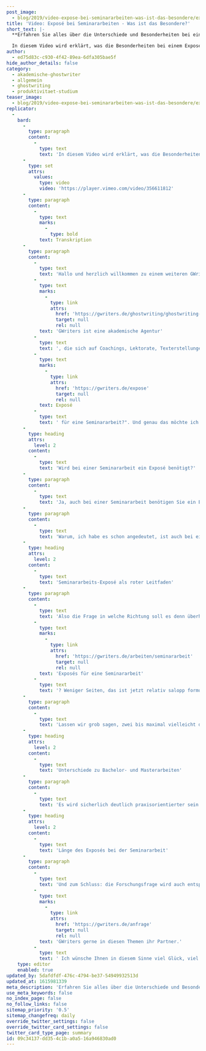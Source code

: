 ```yaml
---
post_image:
  - blog/2019/video-expose-bei-seminararbeiten-was-ist-das-besondere/expose.png
title: 'Video: Exposé bei Seminararbeiten - Was ist das Besondere?'
short_text: |-
  **Erfahren Sie alles über die Unterschiede und Besonderheiten bei einem Exposé für eine Seminararbeit. Erhalten Sie Unterstützung von GWriters!**

  In diesem Video wird erklärt, was die Besonderheiten bei einem Exposé für eine Seminararbeit sind - Wird ein Expose bei einer Seminararbeit überhaupt benötigt, welche Unterschiede sind hier zu beachten und wozu dient das Exposé?...
author:
  - ed75d83c-c930-4f42-89ea-6dfa305bae5f
hide_author_details: false
category:
  - akademische-ghostwriter
  - allgemein
  - ghostwriting
  - produktivitaet-studium
teaser_image:
  - blog/2019/video-expose-bei-seminararbeiten-was-ist-das-besondere/expose.png
replicator:
  -
    bard:
      -
        type: paragraph
        content:
          -
            type: text
            text: 'In diesem Video wird erklärt, was die Besonderheiten bei einem Exposé für eine Seminararbeit sind - Wird ein Expose bei einer Seminararbeit überhaupt benötigt, welche Unterschiede sind hier zu beachten und wozu dient das Exposé?'
      -
        type: set
        attrs:
          values:
            type: video
            video: 'https://player.vimeo.com/video/356611812'
      -
        type: paragraph
        content:
          -
            type: text
            marks:
              -
                type: bold
            text: Transkription
      -
        type: paragraph
        content:
          -
            type: text
            text: 'Hallo und herzlich willkommen zu einem weiteren GWriters Video Tutorial! '
          -
            type: text
            marks:
              -
                type: link
                attrs:
                  href: 'https://gwriters.de/ghostwriting/ghostwriting-agentur'
                  target: null
                  rel: null
            text: 'GWriters ist eine akademische Agentur'
          -
            type: text
            text: ', die sich auf Coachings, Lektorate, Texterstellungen und allgemein auf die Begleitung bei der Erstellung wissenschaftlicher Texte spezialisiert hat. Heute möchten wir uns mit einem altbekannten, aber nicht minder wichtigen Thema bei der Erstellung einer wissenschaftlichen Arbeit beschäftigen. Nämlich mit der Erstellung eines Exposés und heute mit dem Fokus auf eine Seminararbeit, weil viele von Ihnen werden sich vielleicht sagen: "warum überhaupt ein Exposé bei einer Seminararbeit? Eine Seminararbeit ist doch mit 10, 12, 15 Seiten so kurz, brauche ich da überhaupt ein Exposé und ist es dann nicht eigentlich schon die ganze Arbeit und wenn ja, was ist denn so das besondere beim '
          -
            type: text
            marks:
              -
                type: link
                attrs:
                  href: 'https://gwriters.de/expose'
                  target: null
                  rel: null
            text: Exposé
          -
            type: text
            text: ' für eine Seminararbeit?". Und genau das möchte ich Ihnen heute zeigen und habe damit die Antwort auch schon ein Stück weit vorweg genommen.'
      -
        type: heading
        attrs:
          level: 2
        content:
          -
            type: text
            text: 'Wird bei einer Seminararbeit ein Exposé benötigt?'
      -
        type: paragraph
        content:
          -
            type: text
            text: 'Ja, auch bei einer Seminararbeit benötigen Sie ein Exposé und man könnte vielleicht sogar noch genauer sagen, gerade bei einer Seminararbeit benötigen Sie ein Exposé, weil es gilt hier die Formel: je kürzer das Ergebnis am Ende ist, desto mehr Wert sollten Sie auch auf ein Exposé legen. Und genau auf dieses besondere möchte ich heute ein wenig im Detail eingehen. Zunächst einmal der Grundsatz, der bei allen Exposés gilt. Aus was besteht das Exposé? Sie erläutern die Zielsetzung Ihrer wissenschaftlichen Arbeit, Sie gehen auf die Problemstellung ein, Sie leiten die Forschungsfrage ab, geben einen kurzen Abriss über eine mögliche Arbeitsgliederung, geben einen kurzen Blick auf das geplante Literaturverzeichnis und zum Schluss einen kurzen Blick auf die Methodik. All dies gilt natürlich bei einer Seminararbeit genauso, aber in einer etwas abgespeckten Form und auf dieses Besondere kommen wir gleich zu sprechen.'
      -
        type: paragraph
        content:
          -
            type: text
            text: 'Warum, ich habe es schon angedeutet, ist auch bei einer Seminararbeit ein Exposé wichtig? Nun auch hier gibt es den roten Faden vor. Das ist gerade bei einer Seminararbeit wichtig, weil oftmals merkt man während der Erstellung einer Seminararbeit, man hätte eigentlich unheimlich viel mehr zu sagen. Zu dieser Thematik und genau darin liegt auch die Schwierigkeit einer Seminararbeit, sich genau auf den Forschungsfokus, auf die Forschungsfrage zu fokussieren, nicht zu viel links davon und nicht zu viel rechts davon zu diskutieren und hierfür gibt Ihnen das Exposé den roten Faden, gibt Ihnen den Fokus vor, auf den Sie sich beschränken, auf den Sie sich eingrenzen sollten. Des Weiteren dient das Exposé auch hier bei der Seminararbeit zur Abstimmung mit Ihrer Hochschule, mit Ihrem Professor.'
      -
        type: heading
        attrs:
          level: 2
        content:
          -
            type: text
            text: 'Seminararbeits-Exposé als roter Leitfaden'
      -
        type: paragraph
        content:
          -
            type: text
            text: 'Also die Frage in welche Richtung soll es denn überhaupt gehen und immer wieder können Sie sich dann auch bei der Seminararbeit, bei der Erstellung Ihrer Seminararbeit, selber reflektieren, indem Sie einen Blick auf das Exposé werfen und sich fragen, bin ich noch richtig unterwegs, bin ich in meinem Ziel auch noch da, wo ich am Ende hin möchte? Nun im Detail, was sind die Besonderheiten bei der Erstellung eines '
          -
            type: text
            marks:
              -
                type: link
                attrs:
                  href: 'https://gwriters.de/arbeiten/seminararbeit'
                  target: null
                  rel: null
            text: 'Exposés für eine Seminararbeit'
          -
            type: text
            text: '? Weniger Seiten, das ist jetzt relativ salopp formuliert, klingt auch relativ einfach, zwingt Sie aber Ihre Gedanken auf wenige Aussagen zu formulieren.'
      -
        type: paragraph
        content:
          -
            type: text
            text: 'Lassen wir grob sagen, zwei bis maximal vielleicht drei Seiten Exposé mehr, dürfen es bei einer Seminararbeit im Verhältnis zu dem, was später als Text erstellt wird, nicht sein. Aber auch das hat diese Vorteile, weil Sie können natürlich von dem was Sie hier erstellt haben, einen großen Teil dann auch später schon wieder für den Text verwenden. Denken Sie nur an die Problemstellung, denken Sie an die Gliederung, denken Sie an die Zielsetzung, natürlich auch an die Forschungsfrage. Das heißt, die Arbeit ist hier in keiner Weise verloren und eine Seminararbeit und ein Expose für eine Seminararbeit kann ihn auch sehr gut dabei helfen, Schreibblockaden zu verhindern, zu vermeiden und auch über Schreibblockaden hinwegzugehen, weil wenn Sie mal nicht weiterkommen, mal nicht weiter wissen, dann hilft immer sehr gut der Blick in das Exposé, um sich einfach noch mal vor Augen zu führen, wo wollte ich damals hin und was ist Zielsetzung meiner Arbeit.'
      -
        type: heading
        attrs:
          level: 2
        content:
          -
            type: text
            text: 'Unterschiede zu Bachelor- und Masterarbeiten'
      -
        type: paragraph
        content:
          -
            type: text
            text: 'Es wird sicherlich deutlich praxisorientierter sein als bei einer Bachelor- oder Masterarbeit, das heißt es wird viel kürzer, viel prägnanter auch sein und es geht nicht darum ein Thema wissenschaftlich umfassend zu behandeln und zu bearbeiten, sondern es geht vielmehr darum, Teilaspekte aus einem Thema herauszugreifen und zu diskutieren und genau das sollten Sie eben im Vorfeld auch - Stichwort: roter Faden - mit Ihrem Professor - Stichwort: Abstimmung - entsprechend abstimmen. Worum geht es speziell in meiner Seminararbeit, welchen kleinen Teil, welchen Fokus, suche ich mir heraus? Der nächste Punkt: Methodik - eingeschränkt natürlich an der Seminararbeit, wird überwiegend eine Literaturarbeit seien. Selten werden Sie hier empirische Forschungen betreiben, deswegen werden Sie die Methodik auch nur im Exposé für die Seminararbeit relativ kurz und knapp beantworten.'
      -
        type: heading
        attrs:
          level: 2
        content:
          -
            type: text
            text: 'Länge des Exposés bei der Seminararbeit'
      -
        type: paragraph
        content:
          -
            type: text
            text: 'Und zum Schluss: die Forschungsfrage wird auch entsprechend kürzer und prägnanter seien. Auch das macht natürlich eine Seminararbeit aus, aber das ist nicht einfacher oder macht es nicht einfacher als bei einer Bachelor- oder Masterarbeit. Das heißt überlegen Sie sich sehr genau bei der Formulierung der Forschungsfrage: "kann ich diese Forschungsfrage im Rahmen einer Seminararbeit beantworten, kann ich Sie weitgehend umfassend beantworten oder ist sie einfach viel zu komplex, viel zu groß für eine Seminararbeit?". Sie sehen also, ein Exposé für eine Seminararbeit ist nicht minder wichtig. Ganz im Gegenteil, aufgrund dieser Besonderheiten, die die Seminararbeit darstellt, eine nicht minder wichtige Bedeutung. In diesem Sinne ist GWriters gerne Ihr Partner, wenn Sie Unterstützung bei der Erstellung eines Exposés für eine Seminararbeit benötigen. Wenn Sie Diskussionen haben möchten, mit einem Coach, mit einem Fachexperten, zu den Besonderheiten eines Exposés für eine Seminararbeit oder wenn es auch um die Erstellung eines Exposés selber geht, ist '
          -
            type: text
            marks:
              -
                type: link
                attrs:
                  href: 'https://gwriters.de/anfrage'
                  target: null
                  rel: null
            text: 'GWriters gerne in diesen Themen ihr Partner.'
          -
            type: text
            text: ' Ich wünsche Ihnen in diesem Sinne viel Glück, viel Erfolg bei der Erstellung eines Exposés mit Ihrer Seminararbeit oder für Ihre Seminararbeit selbst.'
    type: editor
    enabled: true
updated_by: 5dafdfdf-476c-4794-be37-54949932513d
updated_at: 1615981339
meta_description: 'Erfahren Sie alles über die Unterschiede und Besonderheiten bei einem Exposé für eine Seminararbeit. Erhalten Sie Unterstützung von GWriters!'
use_meta_keywords: false
no_index_page: false
no_follow_links: false
sitemap_priority: '0.5'
sitemap_changefreq: daily
override_twitter_settings: false
override_twitter_card_settings: false
twitter_card_type_page: summary
id: 09c34137-dd35-4c1b-a0a5-16a946830ad0
---
```

